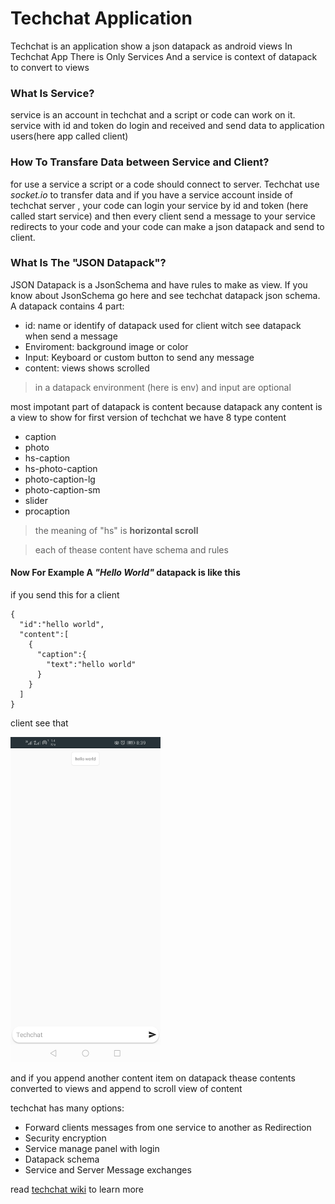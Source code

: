# Techchat Application

Techchat is an application show a json datapack as android views
In Techchat App There is Only Services And a service is context of datapack to convert to views
### What Is Service?
service is an account in techchat and a script or code can work on it. service with id and token do login and received and send data to application users(here app called client) 
### How To Transfare Data between Service and Client?
for use a service a script or a code should connect to server. Techchat use *socket.io* to transfer data and if you have a service account inside of techchat server , your code can login your service by id and token (here called start service) and then every client send a message to your service redirects to your code and your code can make a json datapack and send to client.

### What Is The "JSON Datapack"?
JSON Datapack is a JsonSchema and have rules to make as view. If you know about JsonSchema go here and see techchat datapack json schema.
A datapack contains 4 part:
-	id: name or identify of datapack used for client witch see datapack when send a message 
-	Enviroment: background image or color
-	Input: Keyboard or custom button to send any message
-	content: views shows scrolled
> in a datapack environment (here is env) and input are optional

most impotant part of datapack is content because datapack any content is a view to show
for first version of techchat we have 8 type content
- caption
- photo
- hs-caption
- hs-photo-caption
- photo-caption-lg
- photo-caption-sm
- slider
- procaption
> the meaning of "hs" is **horizontal scroll**

> each of thease content have schema and rules

#### Now For Example A ***"Hello World"*** datapack is like this

if you send this for a client

```
{
  "id":"hello world",
  "content":[
    {
      "caption":{
        "text":"hello world"
      }
    }
  ]
}
```

client see that

<img src="https://github.com/vaghardoost/techchat-app/blob/main/hello%20world.jpg" width="240" height="520"/>

and if you append another content item on datapack thease contents converted to views and append to scroll view of content

techchat has many options:
- Forward clients messages from one service to another as Redirection
- Security encryption
- Service manage panel with login
- Datapack schema
- Service and Server Message exchanges

read <a href="https://github.com/vaghardoost/techchat-app/wiki">techchat wiki</a> to learn more
